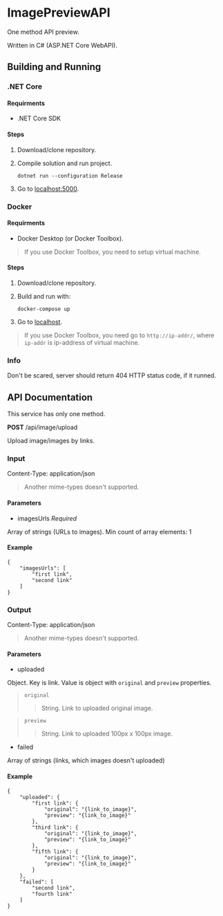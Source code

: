 # ImagePreviewAPI
One method API preview.

Written in C# (ASP.NET Core WebAPI).

## Building and Running
### .NET Core
#### Requirments
* .NET Core SDK
#### Steps
1. Download/clone repository.
2. Compile solution and run project.

    `dotnet run --configuration Release`
3. Go to [localhost:5000](http://localhost:5000).
### Docker
#### Requirments
* Docker Desktop (or Docker Toolbox).
> If you use Docker Toolbox, you need to setup virtual machine.
#### Steps
1. Download/clone repository.
2. Build and run with:

    `docker-compose up`
3. Go to [localhost](http://localhost).
> If you use Docker Toolbox, you need go to `http://ip-addr/`, where `ip-addr` is ip-address of virtual machine.


### Info
Don't be scared, server should return 404 HTTP status code, if it runned.
## API Documentation
This service has only one method.

**POST** /api/image/upload

Upload image/images by links.

### Input
Content-Type: application/json
> Another mime-types doesn't supported.
#### Parameters
* imagesUrls *Required*

Array of strings (URLs to images). Min count of array elements: 1
#### Example

    {
        "imagesUrls": [
            "first link",
            "second link"
        ]
    }
### Output
Content-Type: application/json
> Another mime-types doesn't supported.
#### Parameters
* uploaded

Object. Key is link. Value is object with `original` and `preview` properties.
> `original`
>> String. Link to uploaded original image.

> `preview`
>> String. Link to uploaded 100px x 100px image.
* failed

Array of strings (links, which images doesn't uploaded)
#### Example

    {
        "uploaded": {
            "first link": {
                "original": "{link_to_image}",
                "preview": "{link_to_image}"
            },
            "third link": {
                "original": "{link_to_image}",
                "preview": "{link_to_image}"
            },
            "fifth link": {
                "original": "{link_to_image}",
                "preview": "{link_to_image}"
            }
        },
        "failed": [
            "second link",
            "fourth link"
        ]
    }
